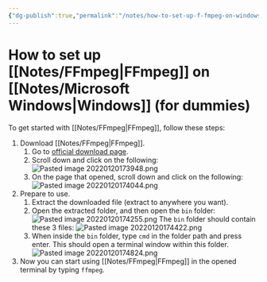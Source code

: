 ```yaml
---
{"dg-publish":true,"permalink":"/notes/how-to-set-up-f-fmpeg-on-windows-for-dummies/"}
---
```




# How to set up [[Notes/FFmpeg\|FFmpeg]] on [[Notes/Microsoft Windows\|Windows]] (for dummies)
To get started with [[Notes/FFmpeg\|FFmpeg]], follow these steps:
1. Download [[Notes/FFmpeg\|FFmpeg]].
	1. Go to [official download page](https://www.ffmpeg.org/download.html).
	2. Scroll down and click on the following: ![Pasted image 20220120173948.png](/img/user/Assets/Pasted%20image%2020220120173948.png)
	3. On the page that opened, scroll down and click on the following: ![Pasted image 20220120174044.png](/img/user/Assets/Pasted%20image%2020220120174044.png)
2. Prepare to use.
	1. Extract the downloaded file (extract to anywhere you want).
	2. Open the extracted folder, and then open the `bin` folder: ![Pasted image 20220120174255.png](/img/user/Assets/Pasted%20image%2020220120174255.png) The `bin` folder should contain these 3 files: ![Pasted image 20220120174422.png](/img/user/Assets/Pasted%20image%2020220120174422.png)
	3. When inside the `bin` folder, type `cmd` in the folder path and press enter. This should open a terminal window within this folder.![Pasted image 20220120174824.png](/img/user/Assets/Pasted%20image%2020220120174824.png)
3. Now you can start using [[Notes/FFmpeg\|FFmpeg]] in the opened terminal by typing `ffmpeg`.
